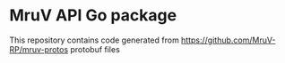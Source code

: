 # MruV API Go package

This repository contains code generated from https://github.com/MruV-RP/mruv-protos protobuf files
